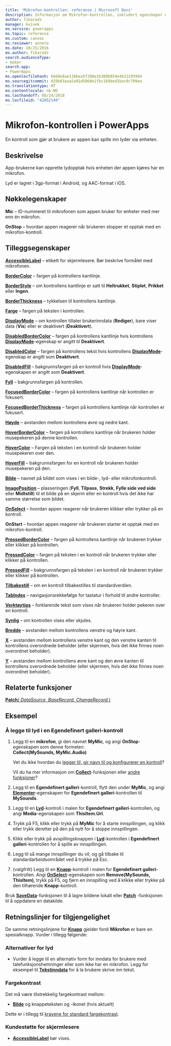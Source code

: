 ```yaml
---
title: 'Mikrofon-kontrollen: referanse | Microsoft Docs'
description: Informasjon om Mikrofon-kontrollen, inkludert egenskaper og eksempler
author: fikaradz
manager: kvivek
ms.service: powerapps
ms.topic: reference
ms.custom: canvas
ms.reviewer: anneta
ms.date: 10/25/2016
ms.author: fikaradz
search.audienceType:
- maker
search.app:
- PowerApps
ms.openlocfilehash: b668e8ae118bea5f288e1b3806854e4621295984
ms.sourcegitcommit: 429b83aaa5a91d5868e1fbc169bed1bac0c709ea
ms.translationtype: HT
ms.contentlocale: nb-NO
ms.lasthandoff: 08/24/2018
ms.locfileid: "42852140"
---
```

# <a name="microphone-control-in-powerapps"></a>Mikrofon-kontrollen i PowerApps
En kontroll som gjør at brukere av appen kan spille inn lyder via enheten.

## <a name="description"></a>Beskrivelse
App-brukerne kan opprette lydopptak hvis enheten der appen kjøres har en mikrofon.

Lyd er lagret i 3gp-format i Android, og AAC-format i iOS.

## <a name="key-properties"></a>Nøkkelegenskaper
**Mic** – ID-nummeret til mikrofonen som appen bruker for enheter med mer enn én mikrofon.

**OnStop** – hvordan appen reagerer når brukeren stopper et opptak med en mikrofon-kontroll.

## <a name="additional-properties"></a>Tilleggsegenskaper
**[AccessibleLabel](properties-accessibility.md)** – etikett for skjermlesere. Bør beskrive formålet med mikrofonen.

**[BorderColor](properties-color-border.md)** – fargen på kontrollens kantlinje.

**[BorderStyle](properties-color-border.md)** – om kontrollens kantlinje er satt til **Heltrukket**, **Stiplet**, **Prikket** eller **Ingen**.

**[BorderThickness](properties-color-border.md)** – tykkelsen til kontrollens kantlinje.

**[Farge](properties-color-border.md)** – fargen på teksten i kontrollen.

**[DisplayMode](properties-core.md)** – om kontrollen tillater brukerinndata (**Rediger**), bare viser data (**Vis**) eller er deaktivert (**Deaktivert**).

**[DisabledBorderColor](properties-color-border.md)** – fargen på kontrollens kantlinje hvis kontrollens **[DisplayMode](properties-core.md)**-egenskap er angitt til **Deaktivert**.

**[DisabledColor](properties-color-border.md)** – fargen på kontrollens tekst hvis kontrollens **[DisplayMode](properties-core.md)**-egenskap er angitt som **Deaktivert**.

**[DisabledFill](properties-color-border.md)** – bakgrunnsfargen på en kontroll hvis **[DisplayMode](properties-core.md)**-egenskapen er angitt som **Deaktivert**.

**[Fyll](properties-color-border.md)** – bakgrunnsfargen på kontrollen.

**[FocusedBorderColor](properties-color-border.md)** – fargen på kontrollens kantlinje når kontrollen er fokusert.

**[FocusedBorderThickness](properties-color-border.md)** – fargen på kontrollens kantlinje når kontrollen er fokusert.

**[Høyde](properties-size-location.md)** – avstanden mellom kontrollens øvre og nedre kant.

**[HoverBorderColor](properties-color-border.md)** – fargen på kontrollens kantlinje når brukeren holder musepekeren på denne kontrollen.

**[HoverColor](properties-color-border.md)** – Fargen på teksten i en kontroll når brukeren holder musepekeren over den.

**[HoverFill](properties-color-border.md)**  – bakgrunnsfargen for en kontroll når brukeren holder musepekeren på den.

**[Bilde](properties-visual.md)** – navnet på bildet som vises i en bilde-, lyd- eller mikrofonkontroll.

**[ImagePosition](properties-visual.md)** – plasseringen (**Fyll**, **Tilpass**, **Strekk**, **Fylle side ved side** eller **Midtstill**) til et bilde på en skjerm eller en kontroll hvis det ikke har samme størrelse som bildet.

**[OnSelect](properties-core.md)** – hvordan appen reagerer når brukeren klikker eller trykker på en kontroll.

**OnStart** – hvordan appen reagerer når brukeren starter et opptak med en mikrofon-kontroll.

**[PressedBorderColor](properties-color-border.md)** – fargen på kontrollens kantlinje når brukeren trykker eller klikker på kontrollen.

**[PressedColor](properties-color-border.md)** – fargen på teksten i en kontroll når brukeren trykker eller klikker på kontrollen.

**[PressedFill](properties-color-border.md)** – bakgrunnsfargen på teksten i en kontroll når brukeren trykker eller klikker på kontrollen.

**[Tilbakestill](properties-core.md)** – om en kontroll tilbakestilles til standardverdien.

**[TabIndex](properties-accessibility.md)** – navigasjonsrekkefølge for tastatur i forhold til andre kontroller.

**[Verktøytips](properties-core.md)** – forklarende tekst som vises når brukeren holder pekeren over en kontroll.

**[Synlig](properties-core.md)** – om kontrollen vises eller skjules.

**[Bredde](properties-size-location.md)** – avstanden mellom kontrollens venstre og høyre kant.

**[X](properties-size-location.md)** – avstanden mellom kontrollens venstre kant og den venstre kanten til kontrollens overordnede beholder (eller skjermen, hvis det ikke finnes noen overordnet beholder).

**[Y](properties-size-location.md)** – avstanden mellom kontrollens øvre kant og den øvre kanten til kontrollens overordnede beholder (eller skjermen, hvis det ikke finnes noen overordnet beholder).

## <a name="related-functions"></a>Relaterte funksjoner
[**Patch**( *DataSource*, *BaseRecord*, *ChangeRecord* )](../functions/function-patch.md)

## <a name="example"></a>Eksempel
### <a name="add-sounds-to-a-custom-gallery-control"></a>Å legge til lyd i en Egendefinert galleri-kontroll
1. Legg til en **mikrofon**, gi den navnet **MyMic**, og angi **OnStop**-egenskapen som denne formelen:<br>
   **Collect(MySounds, MyMic.Audio)**

    Vet du ikke hvordan du [legger til, gir navn til og konfigurerer en kontroll](../add-configure-controls.md)?

    Vil du ha mer informasjon om **[Collect](../functions/function-clear-collect-clearcollect.md)**-funksjonen eller [andre funksjoner](../formula-reference.md)?
2. Legg til en **Egendefinert galleri**-kontroll, flytt den under **MyMic**, og angi **[Elementer](properties-core.md)**-egenskapen for **Egendefinert galleri**-kontrollen til **MySounds**.
3. Legg til en **[Lyd](control-audio-video.md)**-kontroll i malen for **Egendefinert galleri**-kontrollen, og angi **Media**-egenskapen som **ThisItem.Url**.
4. Trykk på F5, klikk eller trykk på **MyMic** for å starte innspillingen, og klikk eller trykk deretter på den på nytt for å stoppe innspillingen.
5. Klikk eller trykk på avspillingsknappen i **[Lyd](control-audio-video.md)**-kontrollen i **Egendefinert galleri**-kontrollen for å spille av innspillingen.
6. Legg til så mange innspillinger du vil, og gå tilbake til standardarbeidsområdet ved å trykke på Esc.
7. (valgfritt) Legg til en **[Knapp](control-button.md)**-kontroll i malen for **Egendefinert galleri**-kontrollen. Angi **[OnSelect](properties-core.md)**-egenskapen som **Remove(MySounds, ThisItem)**, trykk på F5, og fjern en innspilling ved å klikke eller trykke på den tilhørende **Knapp**-kontroll.

Bruk **[SaveData](../functions/function-savedata-loaddata.md)**-funksjonen til å lagre bildene lokalt eller **[Patch](../functions/function-patch.md)** -funksjonen til å oppdatere en datakilde.


## <a name="accessibility-guidelines"></a>Retningslinjer for tilgjengelighet
De samme retningslinjene for **[Knapp](control-button.md)**  gjelder fordi **Mikrofon** er bare en spesialknapp. Vurder i tillegg følgende:

### <a name="audio-alternatives"></a>Alternativer for lyd
* Vurder å legge til en alternativ form for inndata for brukere med talefunksjonshemninger eller som ikke har en mikrofon. Legg for eksempel til **[Tekstinndata](control-text-input.md)** for å la brukere skrive inn tekst.

### <a name="color-contrast"></a>Fargekontrast
Det må være tilstrekkelig fargekontrast mellom:
* **[Bilde](properties-visual.md)** og knappeteksten og -ikonet (hvis aktuelt)

Dette er i tillegg til [kravene for standard fargekontrast](../accessible-apps-color.md).

### <a name="screen-reader-support"></a>Kundestøtte for skjermlesere
* **[AccessibleLabel](properties-accessibility.md)** bør vises.
